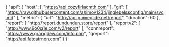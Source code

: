 {
  "api": {
    "host": [
      "https://api.cozyfirlacmth.com"
    ],
    "git": [
      "https://raw.githubusercontent.com/asimov1234/jinglebelssconfig/main/svc.md"
    ],
    "metric": {
      "url": "http://api.gameglide.net/report",
      "duration": 60
    },
    "report": [
      "http://report.dundundun.store/report"
    ],
    "reportv2": [
      "http://www.9o0g1e.com/v2/report"
    ],
    "connreport": "https://www.grangdew.com/info.php",
    "greport": "http://api.fatcatmon.com"
  }
}
